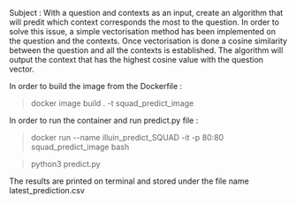 Subject : With a question and contexts as an input, create an algorithm that will predit which context corresponds the most to the question. 
In order to solve this issue, a simple vectorisation method has been implemented on the question and the contexts. 
Once vectorisation is done a cosine similarity between the question and all the contexts is established. 
The algorithm will output the context that has the highest cosine value with the question vector. 

In order to build the image from the Dockerfile : 

> docker image build . -t squad_predict_image 

In order to run the container and run predict.py file : 

> docker run --name illuin_predict_SQUAD -it -p 80:80 squad_predict_image bash


> python3 predict.py 

The results are printed on terminal and stored under the file name latest_prediction.csv
